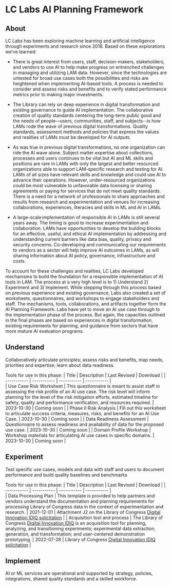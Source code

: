 # LC Labs AI Planning Framework



## About 
LC Labs has been exploring machine learning and artificial intelligence through experiments and research since 2018. Based on these explorations we’ve learned: 

- There is great interest from users, staff, decision-makers, stakeholders, and vendors to use AI to help make progress on entrenched challenges in managing and utilizing LAM data. However, since the technologies are untested for broad use cases both the possibilities and risks are heightened when implementing AI-based tools. A process is needed to consider and assess risks and benefits and to verify stated performance metrics prior to making major investments.  

- The Library can rely on deep experience in digital transformation and existing governance to guide AI implementation. The collaborative creation of quality standards centering the long-term public good and the needs of people—users, communities, staff, and subjects--is how LAMs rode the wave of previous digital transformations. Quality standards, assessment methods and policies that express the values and realities of LAMs must be developed for AI outputs.  

- As was true in previous digital transformations, no one organization can ride the AI wave alone. Subject matter expertise about collections, processes and users continues to be vital but AI and ML skills and positions are rare in LAMs with only the largest and better resourced organizations able to support LAM-specific research and testing for AI.  LAMs of all sizes have relevant skills and knowledge and could use AI to advance their operations. However, under-resourced organizations could be most vulnerable to unfavorable data licensing or sharing agreements or paying for services that do not meet quality standards. There is a need for a network of professionals to share approaches and results from research and experimentation and venues for increasing collaborations, experiences, literacies and skills in ML and AI in LAMs. 

- A large-scale implementation of responsible AI in LAMs is still several years away. The timing is good to increase experimentation and collaboration. LAMs have opportunities to develop the building blocks for an effective, useful, and ethical AI implementation by addressing and understanding current barriers like data bias, quality, privacy and security concerns. Co-developing and communicating our requirements to vendors as a sector will help improve AI outcomes in LAMs, as will sharing information about AI policy, governance, infrastructure and costs.   

To account for these challenges and realities, LC Labs developed mechanisms to build the foundation for a responsible implementation of AI tools in LAM. The process at a very high level is to 1) Understand 2) Experiment and 3) Implement.  While stepping through this process based on previous experience and existing governance, Labs also created a set of worksheets, questionnaires, and workshops to engage stakeholders and staff. The mechanisms, tools, collaborations, and artifacts together form the AI Planning Framework. Labs have yet to move an AI use case through to the implementation phase of the process. But again, the capacities outlined in the final phases are based on experiences in digital transformation, existing requirements for planning, and guidance from sectors that have more mature AI evaluation programs.  

## Understand 
Collaboratively articulate principles; assess risks and benefits, map needs, priorities and expertise; learn about data readiness. 

Tools for use in this phase: 
| Title      | Description | Last Revised | Download | 
| ----------- | ----------- |  ----------- |  ----------- |  
| Use Case Risk Worksheet     | This questionnaire is meant to assist staff in assessing the risk profile of an AI use case. The risk level will inform planning for the level of the risk mitigation efforts, estimated timeline for safety, quality and performance verification, and resources required.       | 2023-10-30 | Coming soon | 
| Phase II Risk Analysis  | Fill out this worksheet to articulate success criteria, measures, risks, and benefits for an AI Use Case. | 2023-10-30 | Coming soon | 
| Data Readiness Assessment     | Questionnaire to assess readiness and availability of data for the proposed use case.       | 2023-10-30 | Coming soon |
| Domain Profile Workshop   | Workshop materials for articulating AI use cases in specific domains.   | 2023-10-30 | Coming soon |


## Experiment 
Test specific use cases, models and data with staff and users to document performance and build quality baselines and benchmarks

Tools for use in this phase: 
| Title      | Description | Last Revised | Download | 
| ----------- | ----------- |  ----------- |  ----------- |  
| Data Processing Plan   | This template is provided to help partners and vendors understand the documentation and planning requirements for processing Library of Congress data in the context of experimentation and research.       | 2021-12-01 | Attachment J2 on the Library of Congress [Digital Innovation IDIQ solicitation](https://sam.gov/opp/1e6e3f521dd443809e6d0107b5101580/view) | 
| Acquisition tool and process  | The Library of Congress [Digital Innovation IDIQ](https://sam.gov/opp/1e6e3f521dd443809e6d0107b5101580/view#general) is an acquisition tool for planning, analyzing, and transitioning experiments; experimental data extraction, generation, and transformation; and user-centered demonstration prototyping.       | 2022-07-28 | Library of Congress [Digital Innovation IDIQ solicitation](https://sam.gov/opp/1e6e3f521dd443809e6d0107b5101580/view) | 


## Implement 
AI or ML services are operational and supported by strategy, policies, integrations, shared quality standards and a skilled workforce.

